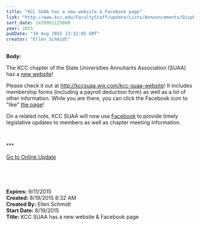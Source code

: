 ```yaml
---
title: "​KCC SUAA has a new website & Facebook page"
link: "http://www.kcc.edu/FacultyStaff/update/Lists/Announcements/DispForm.aspx?ID=2008"
sort_date: 1439991125000
year: 2015
pubDate: "19 Aug 2015 13:32:05 GMT"
creator: "Ellen Schmidt"
---
```


<div><b>Body:</b> <div class="ExternalClass058760C8803A4CF78B208028B2D4988A"><p>The KCC chapter of the State Universities Annuitants Association (SUAA) has a <a href="http://kccsuaa.wix.com/kcc-suaa-website">new website</a>!</p>
<p>Please check it out at <a href="http://kccsuaa.wix.com/kcc-suaa-website">http://kccsuaa.wix.com/kcc-suaa-website</a>! It includes membership forms (including a payroll deduction form) as well as a lot of other information. While you are there, you can click the Facebook icon to &quot;like&quot; <a href="https://www.facebook.com/pages/State-University-Annuitants-Association-KCC-SUAA/1584576008464435?ref=hl">the page</a>!</p>
<p>On a related note, KCC SUAA will now use <a href="https://www.facebook.com/pages/State-University-Annuitants-Association-KCC-SUAA/1584576008464435?ref=hl">Facebook</a> to provide timely legislative updates to members as well as chapter meeting information. </p>
<p> </p>
<p>***</p>
<p><a href="/update">Go to Online Update</a></p>
<p> </p>
<p><br /></p></div></div>
<div><b>Expires:</b> 9/11/2015</div>
<div><b>Created:</b> 8/19/2015 8:32 AM</div>
<div><b>Created By:</b> Ellen Schmidt</div>
<div><b>Start Date:</b> 8/19/2015</div>
<div><b>Title:</b> ​KCC SUAA has a new website &amp; Facebook page</div>
